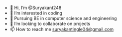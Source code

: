 - 👋 Hi, I’m @Suryakant248
- 👀 I’m interested in coding
- 🌱 Pursuing BE in computer science and engineering
- 💞️ I’m looking to collaborate on projects
- 📫 How to reach me suryakantingle04@gmail.com

<!---
Suryakant248/Suryakant248 is a ✨ special ✨ repository because its `README.md` (this file) appears on your GitHub profile.
You can click the Preview link to take a look at your changes.
--->
